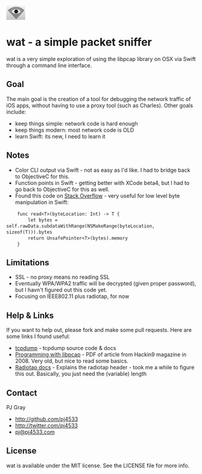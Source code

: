 ![](wifi_eye.png)
# wat - a simple packet sniffer
wat is a very simple exploration of using the libpcap library on OSX via Swift through a command line interface.

## Goal
The main goal is the creation of a tool for debugging the network traffic of iOS apps, without having to use a proxy tool (such as Charles).  Other goals include:

* keep things simple: network code is hard enough
* keep things modern: most network code is OLD
* learn Swift: its new, I need to learn it

## Notes
* Color CLI output via Swift - not as easy as I'd like.  I had to bridge back to ObjectiveC for this.
* Function points in Swift - getting better with XCode beta4, but I had to go back to ObjectiveC for this as well.
* Found this code on [Stack Overflow](http://stackoverflow.com/questions/24067085/pointers-pointer-arithmetic-and-raw-data-in-swift) - very useful for low level byte manipulation in Swift:

```
    func read<T>(byteLocation: Int) -> T {
        let bytes = self.rawData.subdataWithRange(NSMakeRange(byteLocation, sizeof(T))).bytes
        return UnsafePointer<T>(bytes).memory
    }
```

## Limitations
* SSL - no proxy means no reading SSL
* Eventually WPA/WPA2 traffic will be decrypted (given proper password), but I havn't figured out this code yet.
* Focusing on IEEE802.11 plus radiotap, for now

## Help & Links
If you want to help out, please fork and make some pull requests.  Here are some links I found useful:
* [tcpdump](http://www.tcpdump.org) - tcpdump source code &  docs
* [Programming with libpcap](http://recursos.aldabaknocking.com/libpcapHakin9LuisMartinGarcia.pdf) - PDF of article from Hackin9 magazine in 2008.  Very old, but nice to read some basics.
* [Radiotap docs](http://www.radiotap.org) - Explains the radiotap header - took me a while to figure this out.  Basically, you just need the (variable) length

## Contact

PJ Gray

- http://github.com/pj4533
- http://twitter.com/pj4533
- pj@pj4533.com

## License

wat is available under the MIT license. See the LICENSE file for more info.


